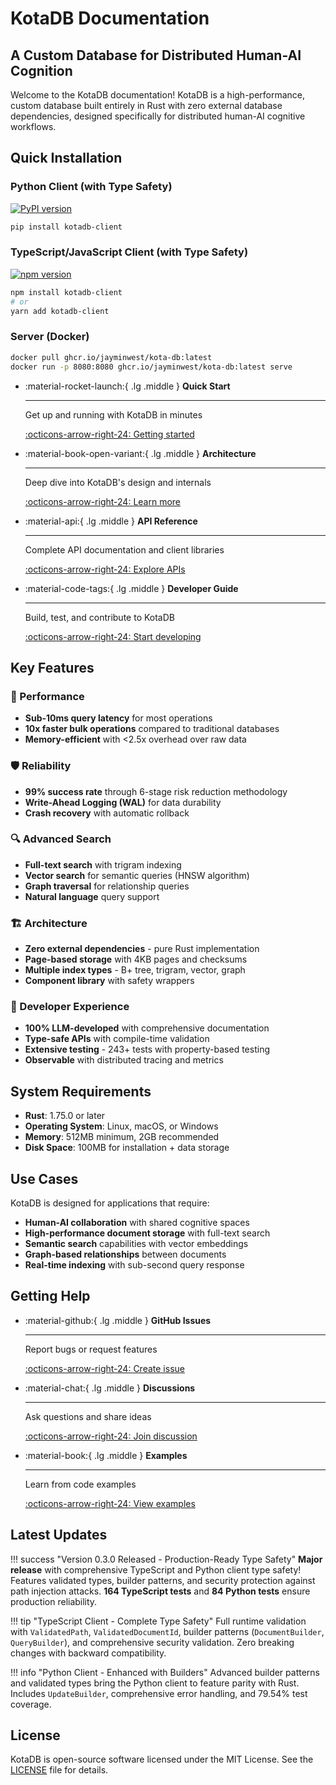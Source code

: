 # KotaDB Documentation

## A Custom Database for Distributed Human-AI Cognition

Welcome to the KotaDB documentation! KotaDB is a high-performance, custom database built entirely in Rust with zero external database dependencies, designed specifically for distributed human-AI cognitive workflows.

## Quick Installation

### Python Client (with Type Safety)
[![PyPI version](https://badge.fury.io/py/kotadb-client.svg)](https://pypi.org/project/kotadb-client/)
```bash
pip install kotadb-client
```

### TypeScript/JavaScript Client (with Type Safety)
[![npm version](https://img.shields.io/npm/v/kotadb-client.svg)](https://www.npmjs.com/package/kotadb-client)
```bash
npm install kotadb-client
# or
yarn add kotadb-client
```

### Server (Docker)
```bash
docker pull ghcr.io/jayminwest/kota-db:latest
docker run -p 8080:8080 ghcr.io/jayminwest/kota-db:latest serve
```

<div class="grid cards" markdown>

-   :material-rocket-launch:{ .lg .middle } **Quick Start**

    ---

    Get up and running with KotaDB in minutes

    [:octicons-arrow-right-24: Getting started](getting-started/index.md)

-   :material-book-open-variant:{ .lg .middle } **Architecture**

    ---

    Deep dive into KotaDB's design and internals

    [:octicons-arrow-right-24: Learn more](architecture/index.md)

-   :material-api:{ .lg .middle } **API Reference**

    ---

    Complete API documentation and client libraries

    [:octicons-arrow-right-24: Explore APIs](api/index.md)

-   :material-code-tags:{ .lg .middle } **Developer Guide**

    ---

    Build, test, and contribute to KotaDB

    [:octicons-arrow-right-24: Start developing](developer/index.md)

</div>

## Key Features

### 🚀 Performance
- **Sub-10ms query latency** for most operations
- **10x faster bulk operations** compared to traditional databases
- **Memory-efficient** with <2.5x overhead over raw data

### 🛡️ Reliability
- **99% success rate** through 6-stage risk reduction methodology
- **Write-Ahead Logging (WAL)** for data durability
- **Crash recovery** with automatic rollback

### 🔍 Advanced Search
- **Full-text search** with trigram indexing
- **Vector search** for semantic queries (HNSW algorithm)
- **Graph traversal** for relationship queries
- **Natural language** query support

### 🏗️ Architecture
- **Zero external dependencies** - pure Rust implementation
- **Page-based storage** with 4KB pages and checksums
- **Multiple index types** - B+ tree, trigram, vector, graph
- **Component library** with safety wrappers

### 🔧 Developer Experience
- **100% LLM-developed** with comprehensive documentation
- **Type-safe APIs** with compile-time validation
- **Extensive testing** - 243+ tests with property-based testing
- **Observable** with distributed tracing and metrics

## System Requirements

- **Rust**: 1.75.0 or later
- **Operating System**: Linux, macOS, or Windows
- **Memory**: 512MB minimum, 2GB recommended
- **Disk Space**: 100MB for installation + data storage

## Use Cases

KotaDB is designed for applications that require:

- **Human-AI collaboration** with shared cognitive spaces
- **High-performance document storage** with full-text search
- **Semantic search** capabilities with vector embeddings
- **Graph-based relationships** between documents
- **Real-time indexing** with sub-second query response

## Getting Help

<div class="grid cards" markdown>

-   :material-github:{ .lg .middle } **GitHub Issues**

    ---

    Report bugs or request features

    [:octicons-arrow-right-24: Create issue](https://github.com/jayminwest/kota-db/issues)

-   :material-chat:{ .lg .middle } **Discussions**

    ---

    Ask questions and share ideas

    [:octicons-arrow-right-24: Join discussion](https://github.com/jayminwest/kota-db/discussions)

-   :material-book:{ .lg .middle } **Examples**

    ---

    Learn from code examples

    [:octicons-arrow-right-24: View examples](https://github.com/jayminwest/kota-db/tree/main/examples)

</div>

## Latest Updates

!!! success "Version 0.3.0 Released - Production-Ready Type Safety"
    **Major release** with comprehensive TypeScript and Python client type safety! Features validated types, builder patterns, and security protection against path injection attacks. **164 TypeScript tests** and **84 Python tests** ensure production reliability.

!!! tip "TypeScript Client - Complete Type Safety"
    Full runtime validation with `ValidatedPath`, `ValidatedDocumentId`, builder patterns (`DocumentBuilder`, `QueryBuilder`), and comprehensive security validation. Zero breaking changes with backward compatibility.

!!! info "Python Client - Enhanced with Builders"
    Advanced builder patterns and validated types bring the Python client to feature parity with Rust. Includes `UpdateBuilder`, comprehensive error handling, and 79.54% test coverage.

## License

KotaDB is open-source software licensed under the MIT License. See the [LICENSE](https://github.com/jayminwest/kota-db/blob/main/LICENSE) file for details.